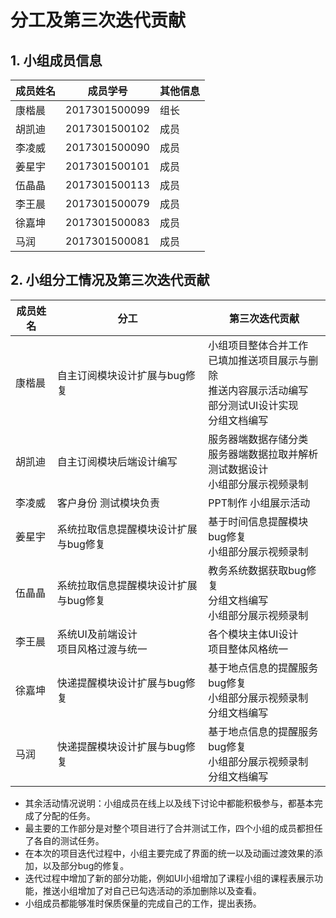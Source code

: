 # 分工及第三次迭代贡献

## 1. 小组成员信息
|成员姓名|成员学号|其他信息|
|-------|--------|-------|
|康楷晨|2017301500099|组长|
|胡凯迪|2017301500102|成员|
|李凌威|2017301500090|成员|
|姜星宇|2017301500101|成员|
|伍晶晶|2017301500113|成员|
|李王晨|2017301500079|成员|
|徐嘉坤|2017301500083|成员|
|马润|2017301500081|成员|

## 2. 小组分工情况及第三次迭代贡献

|成员姓名|分工|第三次迭代贡献|
|-------|--|-------------|
|康楷晨|自主订阅模块设计扩展与bug修复|小组项目整体合并工作<br>已填加推送项目展示与删除<br>推送内容展示活动编写<br>部分测试UI设计实现<br>分组文档编写|
|胡凯迪|自主订阅模块后端设计编写|服务器端数据存储分类<br>服务器端数据拉取并解析<br>测试数据设计<br>小组部分展示视频录制|
|李凌威|客户身份 测试模块负责|PPT制作  小组展示活动
|姜星宇|系统拉取信息提醒模块设计扩展与bug修复|基于时间信息提醒模块bug修复<br>小组部分展示视频录制|
|伍晶晶|系统拉取信息提醒模块设计扩展与bug修复|教务系统数据获取bug修复<br>分组文档编写<br>小组部分展示视频录制|
|李王晨|系统UI及前端设计<br>项目风格过渡与统一|各个模块主体UI设计<br>项目整体风格统一|
|徐嘉坤|快递提醒模块设计扩展与bug修复|基于地点信息的提醒服务bug修复<br>小组部分展示视频录制<br>分组文档编写|
|马润|快递提醒模块设计扩展与bug修复|基于地点信息的提醒服务bug修复<br>小组部分展示视频录制<br>分组文档编写|


- 其余活动情况说明：小组成员在线上以及线下讨论中都能积极参与，都基本完成了分配的任务。
- 最主要的工作部分是对整个项目进行了合并测试工作，四个小组的成员都担任了各自的测试任务。
- 在本次的项目迭代过程中，小组主要完成了界面的统一以及动画过渡效果的添加，以及部分bug的修复。
- 迭代过程中增加了新的部分功能，例如UI小组增加了课程小组的课程表展示功能，推送小组增加了对自己已勾选活动的添加删除以及查看。
- 小组成员都能够准时保质保量的完成自己的工作，提出表扬。
